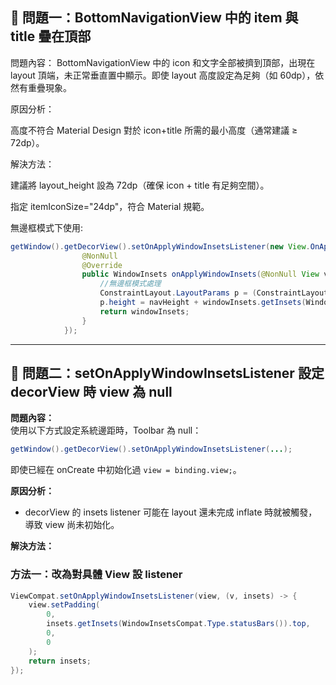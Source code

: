 ## 🧩 問題一：BottomNavigationView 中的 item 與 title 疊在頂部
問題內容：
BottomNavigationView 中的 icon 和文字全部被擠到頂部，出現在 layout 頂端，未正常垂直置中顯示。即使 layout 高度設定為足夠（如 60dp），依然有重疊現象。

原因分析：

高度不符合 Material Design 對於 icon+title 所需的最小高度（通常建議 ≥ 72dp）。

解決方法：

建議將 layout_height 設為 72dp（確保 icon + title 有足夠空間）。

指定 itemIconSize="24dp"，符合 Material 規範。

無邊框模式下使用:
```java
getWindow().getDecorView().setOnApplyWindowInsetsListener(new View.OnApplyWindowInsetsListener() {
                @NonNull
                @Override
                public WindowInsets onApplyWindowInsets(@NonNull View v, @NonNull WindowInsets windowInsets) {
                    //無邊框模式處理
                    ConstraintLayout.LayoutParams p = (ConstraintLayout.LayoutParams) navigation.getLayoutParams();
                    p.height = navHeight + windowInsets.getInsets(WindowInsets.Type.navigationBars()).bottom;
                    return windowInsets;
                }
            });
```
--------------------------
## 🧩 問題二：setOnApplyWindowInsetsListener 設定 decorView 時 view 為 null

**問題內容：**  
使用以下方式設定系統邊距時，Toolbar 為 null：

```java
getWindow().getDecorView().setOnApplyWindowInsetsListener(...);
```

即使已經在 onCreate 中初始化過 `view = binding.view;`。

**原因分析：**
- decorView 的 insets listener 可能在 layout 還未完成 inflate 時就被觸發，導致 view 尚未初始化。

**解決方法：**

### 方法一：改為對具體 View 設 listener

```java
ViewCompat.setOnApplyWindowInsetsListener(view, (v, insets) -> {
    view.setPadding(
        0,
        insets.getInsets(WindowInsetsCompat.Type.statusBars()).top,
        0,
        0
    );
    return insets;
});
```
